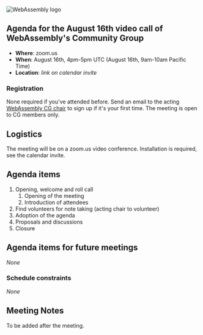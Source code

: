 ![WebAssembly logo](/images/WebAssembly.png)

## Agenda for the August 16th video call of WebAssembly's Community Group

- **Where**: zoom.us
- **When**: August 16th, 4pm-5pm UTC (August 16th, 9am-10am Pacific Time)
- **Location**: *link on calendar invite*

### Registration

None required if you've attended before. Send an email to the acting [WebAssembly CG chair](mailto:webassembly-cg-chair@chromium.org)
to sign up if it's your first time. The meeting is open to CG members only.

## Logistics

The meeting will be on a zoom.us video conference.
Installation is required, see the calendar invite.

## Agenda items

1. Opening, welcome and roll call
    1. Opening of the meeting
    1. Introduction of attendees
1. Find volunteers for note taking (acting chair to volunteer)
1. Adoption of the agenda
1. Proposals and discussions
1. Closure

## Agenda items for future meetings

*None*

### Schedule constraints

*None*

## Meeting Notes

To be added after the meeting.
